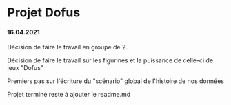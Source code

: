 # Projet Dofus

#### 16.04.2021

Décision de faire le travail en groupe de 2.

Décision de faire le travail sur les figurines et la puissance de celle-ci de jeux "Dofus"

Premiers pas sur l'écriture du "scénario" global de l'histoire de nos données

Projet terminé reste à ajouter le readme.md
